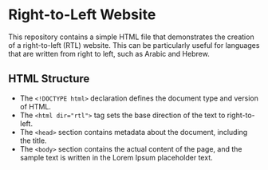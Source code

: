 # Right-to-Left Website

This repository contains a simple HTML file that demonstrates the creation of a right-to-left (RTL) website. This can be particularly useful for languages that are written from right to left, such as Arabic and Hebrew.

## HTML Structure

- The `<!DOCTYPE html>` declaration defines the document type and version of HTML.
- The `<html dir="rtl">` tag sets the base direction of the text to right-to-left.
- The `<head>` section contains metadata about the document, including the title.
- The `<body>` section contains the actual content of the page, and the sample text is written in the Lorem Ipsum placeholder text.

